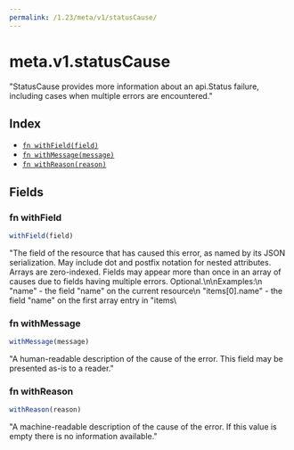 ```yaml
---
permalink: /1.23/meta/v1/statusCause/
---
```


# meta.v1.statusCause

"StatusCause provides more information about an api.Status failure, including cases when multiple errors are encountered."

## Index

* [`fn withField(field)`](#fn-withfield)
* [`fn withMessage(message)`](#fn-withmessage)
* [`fn withReason(reason)`](#fn-withreason)

## Fields

### fn withField

```ts
withField(field)
```

"The field of the resource that has caused this error, as named by its JSON serialization. May include dot and postfix notation for nested attributes. Arrays are zero-indexed.  Fields may appear more than once in an array of causes due to fields having multiple errors. Optional.\n\nExamples:\n  \"name\" - the field \"name\" on the current resource\n  \"items[0].name\" - the field \"name\" on the first array entry in \"items\

### fn withMessage

```ts
withMessage(message)
```

"A human-readable description of the cause of the error.  This field may be presented as-is to a reader."

### fn withReason

```ts
withReason(reason)
```

"A machine-readable description of the cause of the error. If this value is empty there is no information available."